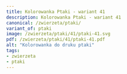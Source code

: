 ```yaml
---
title: Kolorowanka Ptaki - wariant 41
description: Kolorowanka Ptaki - wariant 41
canonical: /zwierzeta/ptaki/
variant_of: ptaki
image: /zwierzeta/ptaki/41/ptaki-41.svg
pdf: /zwierzeta/ptaki/41/ptaki-41.pdf
alt: "Kolorowanka do druku ptaki"
tags:
- zwierzeta
- ptaki
---
```

